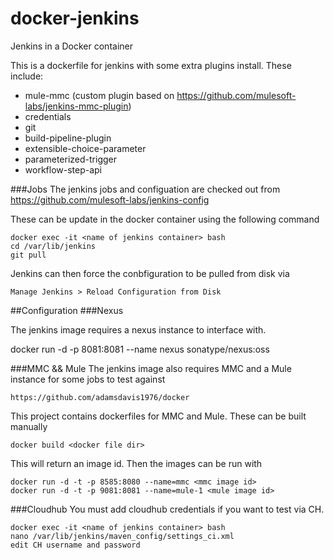 # docker-jenkins
Jenkins in a Docker container

This is a dockerfile for jenkins with some extra plugins install. These include:

* mule-mmc (custom plugin based on https://github.com/mulesoft-labs/jenkins-mmc-plugin)
* credentials
* git
* build-pipeline-plugin
* extensible-choice-parameter
* parameterized-trigger
* workflow-step-api

###Jobs
The jenkins jobs and configuation are checked out from https://github.com/mulesoft-labs/jenkins-config

These can be update in the docker container using the following command 

    docker exec -it <name of jenkins container> bash
    cd /var/lib/jenkins 
    git pull
  
Jenkins can then force the conbfiguration to be pulled from disk via 

    Manage Jenkins > Reload Configuration from Disk
  
##Configuration 
###Nexus

The jenkins image requires a nexus instance to interface with. 

  docker run -d -p 8081:8081 --name nexus sonatype/nexus:oss
  
###MMC && Mule
The jenkins image also requires MMC and a Mule instance for some jobs to test against

    https://github.com/adamsdavis1976/docker
  
This project contains dockerfiles for MMC and Mule. These can be built manually 

    docker build <docker file dir>
  
This will return an image id. Then the images can be run with 

    docker run -d -t -p 8585:8080 --name=mmc <mmc image id>
    docker run -d -t -p 9081:8081 --name=mule-1 <mule image id>

###Cloudhub 
You must add cloudhub credentials if you want to test via CH. 

    docker exec -it <name of jenkins container> bash
    nano /var/lib/jenkins/maven_config/settings_ci.xml
    edit CH username and password
  


  


